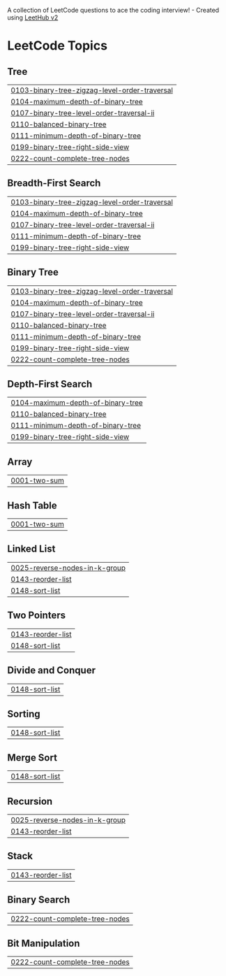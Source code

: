A collection of LeetCode questions to ace the coding interview! - Created using [LeetHub v2](https://github.com/arunbhardwaj/LeetHub-2.0)
<!---LeetCode Topics Start-->
# LeetCode Topics
## Tree
|  |
| ------- |
| [0103-binary-tree-zigzag-level-order-traversal](https://github.com/Divyagaur16/Tree/tree/master/0103-binary-tree-zigzag-level-order-traversal) |
| [0104-maximum-depth-of-binary-tree](https://github.com/Divyagaur16/Tree/tree/master/0104-maximum-depth-of-binary-tree) |
| [0107-binary-tree-level-order-traversal-ii](https://github.com/Divyagaur16/Tree/tree/master/0107-binary-tree-level-order-traversal-ii) |
| [0110-balanced-binary-tree](https://github.com/Divyagaur16/Tree/tree/master/0110-balanced-binary-tree) |
| [0111-minimum-depth-of-binary-tree](https://github.com/Divyagaur16/Tree/tree/master/0111-minimum-depth-of-binary-tree) |
| [0199-binary-tree-right-side-view](https://github.com/Divyagaur16/Tree/tree/master/0199-binary-tree-right-side-view) |
| [0222-count-complete-tree-nodes](https://github.com/Divyagaur16/Tree/tree/master/0222-count-complete-tree-nodes) |
## Breadth-First Search
|  |
| ------- |
| [0103-binary-tree-zigzag-level-order-traversal](https://github.com/Divyagaur16/Tree/tree/master/0103-binary-tree-zigzag-level-order-traversal) |
| [0104-maximum-depth-of-binary-tree](https://github.com/Divyagaur16/Tree/tree/master/0104-maximum-depth-of-binary-tree) |
| [0107-binary-tree-level-order-traversal-ii](https://github.com/Divyagaur16/Tree/tree/master/0107-binary-tree-level-order-traversal-ii) |
| [0111-minimum-depth-of-binary-tree](https://github.com/Divyagaur16/Tree/tree/master/0111-minimum-depth-of-binary-tree) |
| [0199-binary-tree-right-side-view](https://github.com/Divyagaur16/Tree/tree/master/0199-binary-tree-right-side-view) |
## Binary Tree
|  |
| ------- |
| [0103-binary-tree-zigzag-level-order-traversal](https://github.com/Divyagaur16/Tree/tree/master/0103-binary-tree-zigzag-level-order-traversal) |
| [0104-maximum-depth-of-binary-tree](https://github.com/Divyagaur16/Tree/tree/master/0104-maximum-depth-of-binary-tree) |
| [0107-binary-tree-level-order-traversal-ii](https://github.com/Divyagaur16/Tree/tree/master/0107-binary-tree-level-order-traversal-ii) |
| [0110-balanced-binary-tree](https://github.com/Divyagaur16/Tree/tree/master/0110-balanced-binary-tree) |
| [0111-minimum-depth-of-binary-tree](https://github.com/Divyagaur16/Tree/tree/master/0111-minimum-depth-of-binary-tree) |
| [0199-binary-tree-right-side-view](https://github.com/Divyagaur16/Tree/tree/master/0199-binary-tree-right-side-view) |
| [0222-count-complete-tree-nodes](https://github.com/Divyagaur16/Tree/tree/master/0222-count-complete-tree-nodes) |
## Depth-First Search
|  |
| ------- |
| [0104-maximum-depth-of-binary-tree](https://github.com/Divyagaur16/Tree/tree/master/0104-maximum-depth-of-binary-tree) |
| [0110-balanced-binary-tree](https://github.com/Divyagaur16/Tree/tree/master/0110-balanced-binary-tree) |
| [0111-minimum-depth-of-binary-tree](https://github.com/Divyagaur16/Tree/tree/master/0111-minimum-depth-of-binary-tree) |
| [0199-binary-tree-right-side-view](https://github.com/Divyagaur16/Tree/tree/master/0199-binary-tree-right-side-view) |
## Array
|  |
| ------- |
| [0001-two-sum](https://github.com/Divyagaur16/Tree/tree/master/0001-two-sum) |
## Hash Table
|  |
| ------- |
| [0001-two-sum](https://github.com/Divyagaur16/Tree/tree/master/0001-two-sum) |
## Linked List
|  |
| ------- |
| [0025-reverse-nodes-in-k-group](https://github.com/Divyagaur16/Tree/tree/master/0025-reverse-nodes-in-k-group) |
| [0143-reorder-list](https://github.com/Divyagaur16/Tree/tree/master/0143-reorder-list) |
| [0148-sort-list](https://github.com/Divyagaur16/Tree/tree/master/0148-sort-list) |
## Two Pointers
|  |
| ------- |
| [0143-reorder-list](https://github.com/Divyagaur16/Tree/tree/master/0143-reorder-list) |
| [0148-sort-list](https://github.com/Divyagaur16/Tree/tree/master/0148-sort-list) |
## Divide and Conquer
|  |
| ------- |
| [0148-sort-list](https://github.com/Divyagaur16/Tree/tree/master/0148-sort-list) |
## Sorting
|  |
| ------- |
| [0148-sort-list](https://github.com/Divyagaur16/Tree/tree/master/0148-sort-list) |
## Merge Sort
|  |
| ------- |
| [0148-sort-list](https://github.com/Divyagaur16/Tree/tree/master/0148-sort-list) |
## Recursion
|  |
| ------- |
| [0025-reverse-nodes-in-k-group](https://github.com/Divyagaur16/Tree/tree/master/0025-reverse-nodes-in-k-group) |
| [0143-reorder-list](https://github.com/Divyagaur16/Tree/tree/master/0143-reorder-list) |
## Stack
|  |
| ------- |
| [0143-reorder-list](https://github.com/Divyagaur16/Tree/tree/master/0143-reorder-list) |
## Binary Search
|  |
| ------- |
| [0222-count-complete-tree-nodes](https://github.com/Divyagaur16/Tree/tree/master/0222-count-complete-tree-nodes) |
## Bit Manipulation
|  |
| ------- |
| [0222-count-complete-tree-nodes](https://github.com/Divyagaur16/Tree/tree/master/0222-count-complete-tree-nodes) |
<!---LeetCode Topics End-->